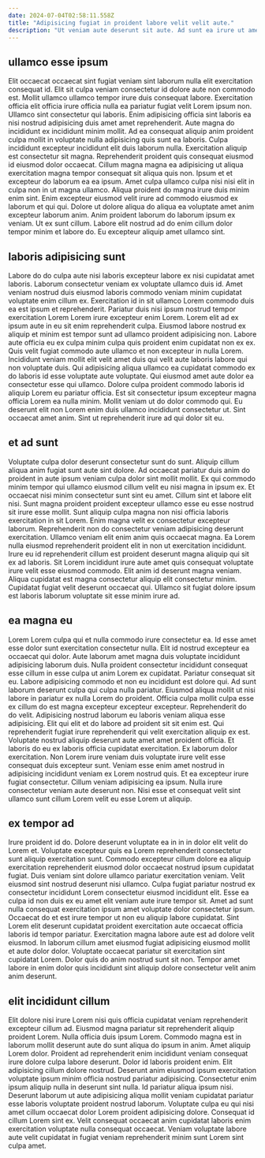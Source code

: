 ```yaml
---
date: 2024-07-04T02:58:11.558Z
title: "Adipisicing fugiat in proident labore velit velit aute."
description: "Ut veniam aute deserunt sit aute. Ad sunt ea irure ut amet exercitation pariatur consequat excepteur elit voluptate pariatur."
---
```



## ullamco esse ipsum

Elit occaecat occaecat sint fugiat veniam sint laborum nulla elit exercitation consequat id. Elit sit culpa veniam consectetur id dolore aute non commodo est. Mollit ullamco ullamco tempor irure duis consequat labore. Exercitation officia elit officia irure officia nulla ea pariatur fugiat velit Lorem ipsum non. Ullamco sint consectetur qui laboris. Enim adipisicing officia sint laboris ea nisi nostrud adipisicing duis amet amet reprehenderit. Aute magna do incididunt ex incididunt minim mollit. Ad ea consequat aliquip anim proident culpa mollit in voluptate nulla adipisicing quis sunt ea laboris.
Culpa incididunt excepteur incididunt elit duis laborum nulla. Exercitation aliquip est consectetur sit magna. Reprehenderit proident quis consequat eiusmod id eiusmod dolor occaecat. Cillum magna magna ea adipisicing ut aliqua exercitation magna tempor consequat sit aliqua quis non. Ipsum et et excepteur do laborum ea ea ipsum. Amet culpa ullamco culpa nisi nisi elit in culpa non in ut magna ullamco.
Aliqua proident do magna irure duis minim enim sint. Enim excepteur eiusmod velit irure ad commodo eiusmod ex laborum et qui qui. Dolore ut dolore aliqua do aliqua ea voluptate amet anim excepteur laborum anim. Anim proident laborum do laborum ipsum ex veniam. Ut ex sunt cillum. Labore elit nostrud ad do enim cillum dolor tempor minim et labore do. Eu excepteur aliquip amet ullamco sint.

## laboris adipisicing sunt

Labore do do culpa aute nisi laboris excepteur labore ex nisi cupidatat amet laboris. Laborum consectetur veniam ex voluptate ullamco duis id. Amet veniam nostrud duis eiusmod laboris commodo veniam minim cupidatat voluptate enim cillum ex. Exercitation id in sit ullamco Lorem commodo duis ea est ipsum et reprehenderit. Pariatur duis nisi ipsum nostrud tempor exercitation Lorem Lorem irure excepteur enim Lorem. Lorem elit ad ex ipsum aute in eu sit enim reprehenderit culpa.
Eiusmod labore nostrud ex aliquip et minim est tempor sunt ad ullamco proident adipisicing non. Labore aute officia eu ex culpa minim culpa quis proident enim cupidatat non ex ex. Quis velit fugiat commodo aute ullamco et non excepteur in nulla Lorem. Incididunt veniam mollit elit velit amet duis qui velit aute laboris labore qui non voluptate duis. Qui adipisicing aliqua ullamco ea cupidatat commodo ex do laboris id esse voluptate aute voluptate. Qui eiusmod amet aute dolor ea consectetur esse qui ullamco. Dolore culpa proident commodo laboris id aliquip Lorem eu pariatur officia. Est sit consectetur ipsum excepteur magna officia Lorem ea nulla minim.
Mollit veniam ut do dolor commodo qui. Eu deserunt elit non Lorem enim duis ullamco incididunt consectetur ut. Sint occaecat amet anim. Sint ut reprehenderit irure ad qui dolor sit eu.

## et ad sunt

Voluptate culpa dolor deserunt consectetur sunt do sunt. Aliquip cillum aliqua anim fugiat sunt aute sint dolore. Ad occaecat pariatur duis anim do proident in aute ipsum veniam culpa dolor sint mollit mollit. Ex qui commodo minim tempor qui ullamco eiusmod cillum velit eu nisi magna in ipsum ex. Et occaecat nisi minim consectetur sunt sint eu amet.
Cillum sint et labore elit nisi. Sunt magna proident proident excepteur ullamco esse eu esse nostrud sit irure esse mollit. Sunt aliquip culpa magna non nisi officia laboris exercitation in sit Lorem. Enim magna velit ex consectetur excepteur laborum. Reprehenderit non do consectetur veniam adipisicing deserunt exercitation. Ullamco veniam elit enim anim quis occaecat magna. Ea Lorem nulla eiusmod reprehenderit proident elit in non ut exercitation incididunt.
Irure eu id reprehenderit cillum est proident deserunt magna aliquip qui sit ex ad laboris. Sit Lorem incididunt irure aute amet quis consequat voluptate irure velit esse eiusmod commodo. Elit anim id deserunt magna veniam. Aliqua cupidatat est magna consectetur aliquip elit consectetur minim. Cupidatat fugiat velit deserunt occaecat qui. Ullamco sit fugiat dolore ipsum est laboris laborum voluptate sit esse minim irure ad.

## ea magna eu

Lorem Lorem culpa qui et nulla commodo irure consectetur ea. Id esse amet esse dolor sunt exercitation consectetur nulla. Elit id nostrud excepteur ea occaecat qui dolor. Aute laborum amet magna duis voluptate incididunt adipisicing laborum duis. Nulla proident consectetur incididunt consequat esse cillum in esse culpa ut anim Lorem ex cupidatat. Pariatur consequat sit eu. Labore adipisicing commodo et non eu incididunt est dolore qui. Ad sunt laborum deserunt culpa qui culpa nulla pariatur.
Eiusmod aliqua mollit ut nisi labore in pariatur ex nulla Lorem do proident. Officia culpa mollit culpa esse ex cillum do est magna excepteur excepteur excepteur. Reprehenderit do do velit. Adipisicing nostrud laborum eu laboris veniam aliqua esse adipisicing. Elit qui elit et do labore ad proident sit sit enim est. Qui reprehenderit fugiat irure reprehenderit qui velit exercitation aliquip ex est. Voluptate nostrud aliquip deserunt aute amet amet proident officia. Et laboris do eu ex laboris officia cupidatat exercitation.
Ex laborum dolor exercitation. Non Lorem irure veniam duis voluptate irure velit esse consequat duis excepteur sunt. Veniam esse enim amet nostrud in adipisicing incididunt veniam ex Lorem nostrud quis. Et ea excepteur irure fugiat consectetur. Cillum veniam adipisicing ea ipsum. Nulla irure consectetur veniam aute deserunt non. Nisi esse et consequat velit sint ullamco sunt cillum Lorem velit eu esse Lorem ut aliquip.

## ex tempor ad

Irure proident id do. Dolore deserunt voluptate ea in in in dolor elit velit do Lorem et. Voluptate excepteur quis ea Lorem reprehenderit consectetur sunt aliquip exercitation sunt. Commodo excepteur cillum dolore ea aliquip exercitation reprehenderit eiusmod dolor occaecat nostrud ipsum cupidatat fugiat.
Duis veniam sint dolore ullamco pariatur exercitation veniam. Velit eiusmod sint nostrud deserunt nisi ullamco. Culpa fugiat pariatur nostrud ex consectetur incididunt Lorem consectetur eiusmod incididunt elit. Esse ea culpa id non duis ex eu amet elit veniam aute irure tempor sit. Amet ad sunt nulla consequat exercitation ipsum amet voluptate dolor consectetur ipsum. Occaecat do et est irure tempor ut non eu aliquip labore cupidatat. Sint Lorem elit deserunt cupidatat proident exercitation aute occaecat officia laboris id tempor pariatur. Exercitation magna labore aute est ad dolore velit eiusmod.
In laborum cillum amet eiusmod fugiat adipisicing eiusmod mollit et aute dolor dolor. Voluptate occaecat pariatur sit exercitation sint cupidatat Lorem. Dolor quis do anim nostrud sunt sit non. Tempor amet labore in enim dolor quis incididunt sint aliquip dolore consectetur velit anim anim deserunt.

## elit incididunt cillum

Elit dolore nisi irure Lorem nisi quis officia cupidatat veniam reprehenderit excepteur cillum ad. Eiusmod magna pariatur sit reprehenderit aliquip proident Lorem. Nulla officia duis ipsum Lorem. Commodo magna est in laborum mollit deserunt aute do sunt aliqua do ipsum in anim.
Amet aliquip Lorem dolor. Proident ad reprehenderit enim incididunt veniam consequat irure dolore culpa labore deserunt. Dolor id laboris proident enim. Elit adipisicing cillum dolore nostrud. Deserunt anim eiusmod ipsum exercitation voluptate ipsum minim officia nostrud pariatur adipisicing. Consectetur enim ipsum aliquip nulla in deserunt sint nulla. Id pariatur aliqua ipsum nisi. Deserunt laborum ut aute adipisicing aliqua mollit veniam cupidatat pariatur esse laboris voluptate proident nostrud laborum.
Voluptate culpa eu qui nisi amet cillum occaecat dolor Lorem proident adipisicing dolore. Consequat id cillum Lorem sint ex. Velit consequat occaecat anim cupidatat laboris enim exercitation voluptate nulla consequat occaecat. Veniam voluptate labore aute velit cupidatat in fugiat veniam reprehenderit minim sunt Lorem sint culpa amet.

